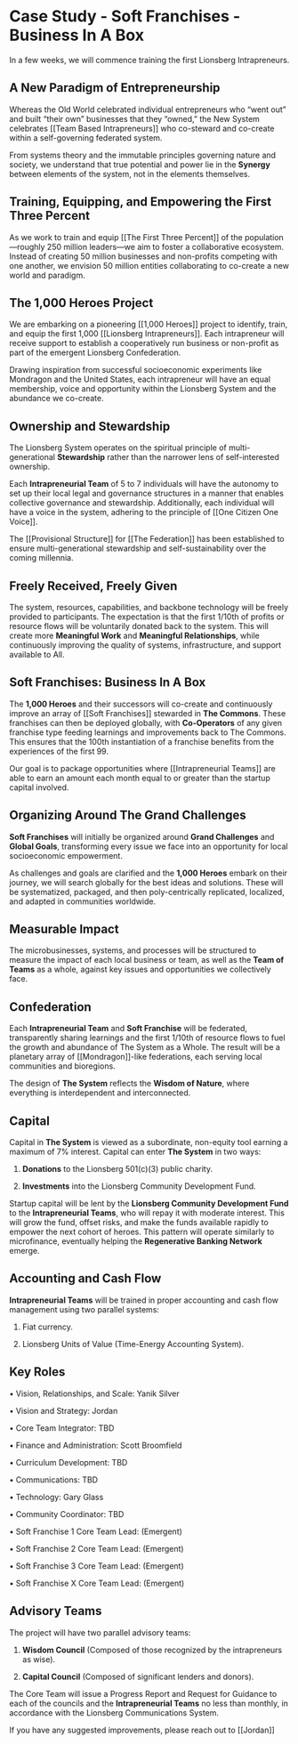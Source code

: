 # Case Study - Soft Franchises - Business In A Box

In a few weeks, we will commence training the first Lionsberg Intrapreneurs.

## **A New Paradigm of Entrepreneurship**

Whereas the Old World celebrated individual entrepreneurs who “went out” and built “their own” businesses that they “owned,” the New System celebrates [[Team Based Intrapreneurs]] who co-steward and co-create within a self-governing federated system.  

From systems theory and the immutable principles governing nature and society, we understand that true potential and power lie in the **Synergy** between elements of the system, not in the elements themselves.

## **Training, Equipping, and Empowering the First Three Percent**

As we work to train and equip [[The First Three Percent]] of the population—roughly 250 million leaders—we aim to foster a collaborative ecosystem. Instead of creating 50 million businesses and non-profits competing with one another, we envision 50 million entities collaborating to co-create a new world and paradigm.

## **The 1,000 Heroes Project**  

We are embarking on a pioneering [[1,000 Heroes]] project to identify, train, and equip the first 1,000 [[Lionsberg Intrapreneurs]]. Each intrapreneur will receive support to establish a cooperatively run business or non-profit as part of the emergent Lionsberg Confederation.

Drawing inspiration from successful socioeconomic experiments like Mondragon and the United States, each intrapreneur will have an equal membership, voice and opportunity within the Lionsberg System and the abundance we co-create.  

## **Ownership and Stewardship**

The Lionsberg System operates on the spiritual principle of multi-generational **Stewardship** rather than the narrower lens of self-interested ownership.

Each **Intrapreneurial Team** of 5 to 7 individuals will have the autonomy to set up their local legal and governance structures in a manner that enables collective governance and stewardship. Additionally, each individual will have a voice in the system, adhering to the principle of [[One Citizen One Voice]]. 

The [[Provisional Structure]] for [[The Federation]] has been established to ensure multi-generational stewardship and self-sustainability over the coming millennia.

## **Freely Received, Freely Given**

The system, resources, capabilities, and backbone technology will be freely provided to participants. The expectation is that the first 1/10th of profits or resource flows will be voluntarily donated back to the system. This will create more **Meaningful Work** and **Meaningful Relationships**, while continuously improving the quality of systems, infrastructure, and support available to All.

## **Soft Franchises: Business In A Box**

The **1,000 Heroes** and their successors will co-create and continuously improve an array of [[Soft Franchises]] stewarded in **The Commons**. These franchises can then be deployed globally, with **Co-Operators** of any given franchise type feeding learnings and improvements back to The Commons. This ensures that the 100th instantiation of a franchise benefits from the experiences of the first 99.

Our goal is to package opportunities where [[Intrapreneurial Teams]] are able to earn an amount each month equal to or greater than the startup capital involved.

## **Organizing Around The Grand Challenges**

**Soft Franchises** will initially be organized around **Grand Challenges** and **Global Goals**, transforming every issue we face into an opportunity for local socioeconomic empowerment.

As challenges and goals are clarified and the **1,000 Heroes** embark on their journey, we will search globally for the best ideas and solutions. These will be systematized, packaged, and then poly-centrically replicated, localized, and adapted in communities worldwide.

## **Measurable Impact**

The microbusinesses, systems, and processes will be structured to measure the impact of each local business or team, as well as the **Team of Teams** as a whole, against key issues and opportunities we collectively face.  

## **Confederation**

Each **Intrapreneurial Team** and **Soft Franchise** will be federated, transparently sharing learnings and the first 1/10th of resource flows to fuel the growth and abundance of The System as a Whole. The result will be a planetary array of [[Mondragon]]-like federations, each serving local communities and bioregions.   

The design of **The System** reflects the **Wisdom of Nature**, where everything is interdependent and interconnected.

## **Capital**

Capital in **The System** is viewed as a subordinate, non-equity tool earning a maximum of 7% interest. Capital can enter **The System** in two ways:

1. **Donations** to the Lionsberg 501(c)(3) public charity.

2. **Investments** into the Lionsberg Community Development Fund.

Startup capital will be lent by the **Lionsberg Community Development Fund** to the **Intrapreneurial Teams**, who will repay it with moderate interest. This will grow the fund, offset risks, and make the funds available rapidly to empower the next cohort of heroes. This pattern will operate similarly to microfinance, eventually helping the **Regenerative Banking Network** emerge.

## **Accounting and Cash Flow**

**Intrapreneurial Teams** will be trained in proper accounting and cash flow management using two parallel systems:

1. Fiat currency.

2. Lionsberg Units of Value (Time-Energy Accounting System).

## **Key Roles**

• Vision, Relationships, and Scale: Yanik Silver

• Vision and Strategy: Jordan

• Core Team Integrator: TBD

• Finance and Administration: Scott Broomfield

• Curriculum Development: TBD

• Communications: TBD

• Technology: Gary Glass 

• Community Coordinator: TBD 

• Soft Franchise 1 Core Team Lead: (Emergent)

• Soft Franchise 2 Core Team Lead: (Emergent)

• Soft Franchise 3 Core Team Lead: (Emergent)

• Soft Franchise X Core Team Lead: (Emergent)


## **Advisory Teams**

The project will have two parallel advisory teams:

1. **Wisdom Council** (Composed of those recognized by the intrapreneurs as wise).

2. **Capital Council** (Composed of significant lenders and donors).

The Core Team will issue a Progress Report and Request for Guidance to each of the councils and the **Intrapreneurial Teams** no less than monthly, in accordance with the Lionsberg Communications System.

If you have any suggested improvements, please reach out to [[Jordan]]  